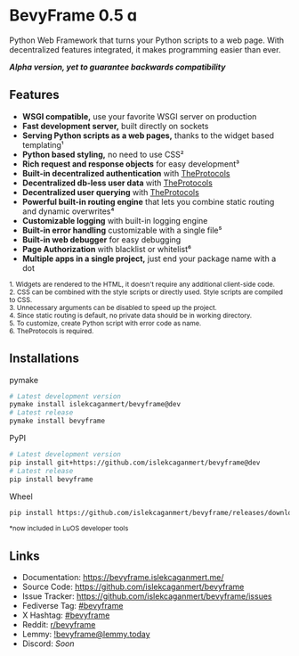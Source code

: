 # BevyFrame 0.5 ɑ

Python Web Framework that turns your Python scripts to a web page.
With decentralized features integrated, it makes programming easier than ever.

***Alpha version, yet to guarantee backwards compatibility***

## Features

- **WSGI compatible,** use your favorite WSGI server on production
- **Fast development server,** built directly on sockets
- **Serving Python scripts as a web pages,** thanks to the widget based templating¹
- **Python based styling,** no need to use CSS²
- **Rich request and response objects** for easy development³
- **Built-in decentralized authentication** with [TheProtocols](https://github.com/islekcaganmert/TheProtocols)
- **Decentralized db-less user data** with [TheProtocols](https://github.com/islekcaganmert/TheProtocols)
- **Decentralized user querying** with [TheProtocols](https://github.com/islekcaganmert/TheProtocols)
- **Powerful built-in routing engine** that lets you combine static routing and dynamic overwrites⁴
- **Customizable logging** with built-in logging engine
- **Built-in error handling** customizable with a single file⁵
- **Built-in web debugger** for easy debugging
- **Page Authorization** with blacklist or whitelist⁶
- **Multiple apps in a single project,** just end your package name with a dot

<small>
1. Widgets are rendered to the HTML, it doesn't require any additional client-side code.<br>
2. CSS can be combined with the style scripts or directly used. Style scripts are compiled to CSS.<br>
3. Unnecessary arguments can be disabled to speed up the project.<br>
4. Since static routing is default, no private data should be in working directory.<br>
5. To customize, create Python script with error code as name.<br>
6. TheProtocols is required.
</small>

## Installations

pymake
```bash
# Latest development version
pymake install islekcaganmert/bevyframe@dev
# Latest release
pymake install bevyframe
```

PyPI
```bash
# Latest development version
pip install git+https://github.com/islekcaganmert/bevyframe@dev
# Latest release
pip install bevyframe
```

Wheel
```bash
pip install https://github.com/islekcaganmert/bevyframe/releases/download/0.5/BevyFrame-0.5.0-py3-none-any.whl
```

<small>*now included in LuOS developer tools</small>

## Links
- Documentation: https://bevyframe.islekcaganmert.me/
- Source Code: https://github.com/islekcaganmert/bevyframe
- Issue Tracker: https://github.com/islekcaganmert/bevyframe/issues
- Fediverse Tag: [#bevyframe](https://mastodon.social/tags/bevyframe)
- X Hashtag: [#bevyframe](https://x.com/search?q=%23bevyframe)
- Reddit: [r/bevyframe](https://www.reddit.com/r/bevyframe)
- Lemmy: [!bevyframe@lemmy.today](https://lemmy.today/c/bevyframe)
- Discord: *Soon*
